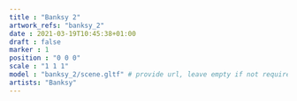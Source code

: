 ```yaml
---
title : "Banksy 2"
artwork_refs: "banksy_2"
date : 2021-03-19T10:45:38+01:00
draft : false
marker : 1
position : "0 0 0"
scale : "1 1 1"
model : "banksy_2/scene.gltf" # provide url, leave empty if not required
artists: "Banksy"
---
```

